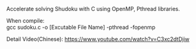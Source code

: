 Accelerate solving Shudoku with C using OpenMP, Pthread libraries.

When compile:  
gcc sudoku.c -o [Excutable File Name] -pthread -fopenmp  

Detail Video(Chinese): https://www.youtube.com/watch?v=C3xc2dtDjiw
